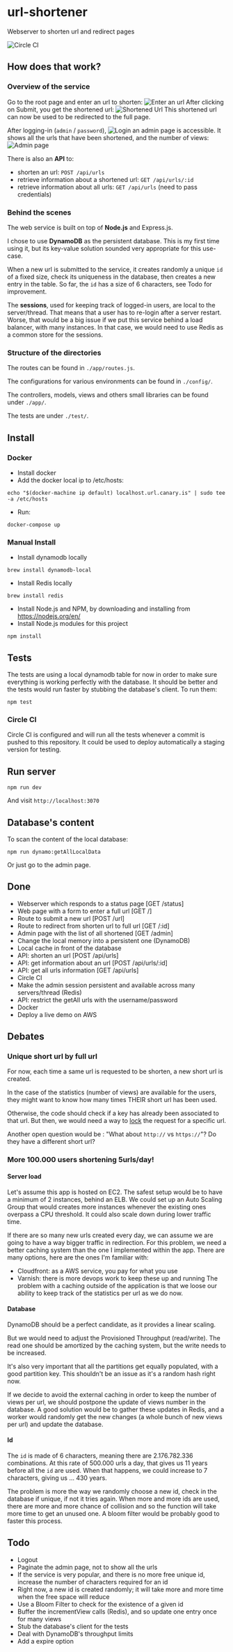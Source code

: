 # url-shortener
Webserver to shorten url and redirect pages

![Circle CI](https://circleci.com/gh/Philmod/url-shortener.svg?style=svg&circle-token=a9fd81d770ffa424af792fc21a375c4b0f253e7b)

## How does that work?
### Overview of the service
Go to the root page and enter an url to shorten:
![Enter an url](https://cldup.com/kAi-EIP-98.png)
After clicking on Submit, you get the shortened url:
![Shortened Url](https://cldup.com/AjAZU6eAy6-3000x3000.png)
This shortened url can now be used to be redirected to the full page.

After logging-in (`admin` / `password`),
![Login](https://cldup.com/c9nmQ_w8A8-3000x3000.png)
an admin page is accessible. It shows all the urls that have been shortened, and the number of views:
![Admin page](https://cldup.com/pub9IRyZFC-3000x3000.png)

There is also an **API** to:
- shorten an url: `POST /api/urls`
- retrieve information about a shortened url: `GET /api/urls/:id`
- retrieve information about all urls: `GET /api/urls` (need to pass credentials)

### Behind the scenes
The web service is built on top of **Node.js** and Express.js.

I chose to use **DynamoDB** as the persistent database. This is my first time using it, but its key-value solution sounded very appropriate for this use-case.

When a new url is submitted to the service, it creates randomly a unique `id` of a fixed size, check its uniqueness in the database, then creates a new entry in the table. So far, the `id` has a size of 6 characters, see Todo for improvement.

The **sessions**, used for keeping track of logged-in users, are local to the server/thread. That means that a user has to re-login after a server restart. Worse, that would be a big issue if we put this service behind a load balancer, with many instances. In that case, we would need to use Redis as a common store for the sessions.

### Structure of the directories
The routes can be found in `./app/routes.js`.

The configurations for various environments can be found in `./config/`.

The controllers, models, views and others small libraries can be found under `./app/`.

The tests are under `./test/`.

## Install

### Docker
- Install docker
- Add the docker local ip to /etc/hosts:
```
echo "$(docker-machine ip default) localhost.url.canary.is" | sudo tee -a /etc/hosts
```
- Run:
```
docker-compose up
```

### Manual Install
- Install dynamodb locally
```
brew install dynamodb-local
```
- Install Redis locally
```
brew install redis
```
- Install Node.js and NPM, by downloading and installing from https://nodejs.org/en/
- Install Node.js modules for this project
```
npm install
```

## Tests
The tests are using a local dynamodb table for now in order to make sure everything is working perfectly with the database.
It should be better and the tests would run faster by stubbing the database's client.
To run them:
```
npm test
```

### Circle CI
Circle CI is configured and will run all the tests whenever a commit is pushed to this repository.
It could be used to deploy automatically a staging version for testing.

## Run server
```
npm run dev
```
And visit `http://localhost:3070`

## Database's content
To scan the content of the local database:
```
npm run dynamo:getAllLocalData
```
Or just go to the admin page.

## Done
+ Webserver which responds to a status page [GET /status]
+ Web page with a form to enter a full url [GET /]
+ Route to submit a new url [POST /url]
+ Route to redirect from shorten url to full url [GET /:id]
+ Admin page with the list of all shortened [GET /admin]
+ Change the local memory into a persistent one (DynamoDB)
+ Local cache in front of the database
+ API: shorten an url [POST /api/urls]
+ API: get information about an url [POST /api/urls/:id]
+ API: get all urls information [GET /api/urls]
+ Circle CI
+ Make the admin session persistent and available across many servers/thread (Redis)
+ API: restrict the getAll urls with the username/password
+ Docker
+ Deploy a live demo on AWS

## Debates
### Unique short url by full url
For now, each time a same url is requested to be shorten, a new short url is created.

In the case of the statistics (number of views) are available for the users, they might want to know how many times THEIR short url has been used.

Otherwise, the code should check if a key has already been associated to that url. But then, we would need a way to [lock](https://github.com/Philmod/node-redis-lock) the request for a specific url.

Another open question would be : "What about `http://` vs `https://`"? Do they have a different short url?

### More 100.000 users shortening 5urls/day!
#### Server load
Let's assume this app is hosted on EC2. The safest setup would be to have a minimum of 2 instances, behind an ELB. We could set up an Auto Scaling Group that would creates more instances whenever the existing ones overpass a CPU threshold. It could also scale down during lower traffic time.

If there are so many new urls created every day, we can assume we are going to have a way bigger traffic in redirection. For this problem, we need a better caching system than the one I implemented within the app.
There are many options, here are the ones I'm familiar with:
- Cloudfront: as a AWS service, you pay for what you use
- Varnish: there is more devops work to keep these up and running
The problem with a caching outside of the application is that we loose our ability to keep track of the statistics per url as we do now.

#### Database
DynamoDB should be a perfect candidate, as it provides a linear scaling.

But we would need to adjust the Provisioned Throughput (read/write). The read one should be amortized by the caching system, but the write needs to be increased.

It's also very important that all the partitions get equally populated, with a good partition key. This shouldn't be an issue as it's a random hash right now.

If we decide to avoid the external caching in order to keep the number of views per url, we should postpone the update of views number in the database. A good solution would be to gather these updates in Redis, and a worker would randomly get the new changes (a whole bunch of new views per url) and update the database.

#### Id
The `id` is made of 6 characters, meaning there are 2.176.782.336 combinations. At this rate of 500.000 urls a day, that gives us 11 years before all the `id` are used. When that happens, we could increase to 7 characters, giving us ... 430 years.

The problem is more the way we randomly choose a new id, check in the database if unique, if not it tries again. When more and more ids are used, there are more and more chance of collision and so the function will take more time to get an unused one.
A bloom filter would be probably good to faster this process.

## Todo
- Logout
- Paginate the admin page, not to show all the urls
- If the service is very popular, and there is no more free unique id, increase the number of characters required for an id
- Right now, a new id is created randomly; it will take more and more time when the free space will reduce
- Use a Bloom Filter to check for the existence of a given id
- Buffer the incrementView calls (Redis), and so update one entry once for many views
- Stub the database's client for the tests
- Deal with DynamoDB's throughput limits
- Add a expire option
